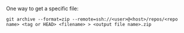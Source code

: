One way to get a specific file:

```
git archive --format=zip --remote=ssh://<user>@<host>/repos/<repo name> <tag or HEAD> <filename> > <output file name>.zip
```


